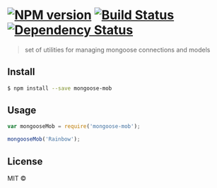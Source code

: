 #  [![NPM version][npm-image]][npm-url] [![Build Status][travis-image]][travis-url] [![Dependency Status][daviddm-image]][daviddm-url]

> set of utilities for managing mongoose connections and models


## Install

```sh
$ npm install --save mongoose-mob
```


## Usage

```js
var mongooseMob = require('mongoose-mob');

mongooseMob('Rainbow');
```


## License

MIT © []()


[npm-image]: https://badge.fury.io/js/mongoose-mob.svg
[npm-url]: https://npmjs.org/package/mongoose-mob
[travis-image]: https://travis-ci.org//mongoose-mob.svg?branch=master
[travis-url]: https://travis-ci.org//mongoose-mob
[daviddm-image]: https://david-dm.org//mongoose-mob.svg?theme=shields.io
[daviddm-url]: https://david-dm.org//mongoose-mob
